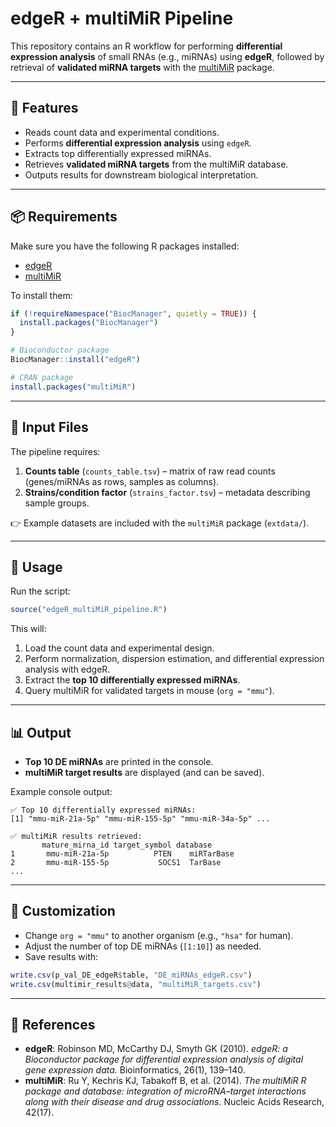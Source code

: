 # edgeR + multiMiR Pipeline

This repository contains an R workflow for performing **differential expression analysis** of small RNAs (e.g., miRNAs) using **edgeR**, followed by retrieval of **validated miRNA targets** with the [multiMiR](https://cran.r-project.org/web/packages/multiMiR/) package.

---

## 📌 Features
- Reads count data and experimental conditions.  
- Performs **differential expression analysis** using `edgeR`.  
- Extracts top differentially expressed miRNAs.  
- Retrieves **validated miRNA targets** from the multiMiR database.  
- Outputs results for downstream biological interpretation.  

---

## 📦 Requirements

Make sure you have the following R packages installed:

- [edgeR](https://bioconductor.org/packages/release/bioc/html/edgeR.html)  
- [multiMiR](https://cran.r-project.org/web/packages/multiMiR/)  

To install them:

```r
if (!requireNamespace("BiocManager", quietly = TRUE)) {
  install.packages("BiocManager")
}

# Bioconductor package
BiocManager::install("edgeR")

# CRAN package
install.packages("multiMiR")
````

---

## 📂 Input Files

The pipeline requires:

1. **Counts table** (`counts_table.tsv`) – matrix of raw read counts (genes/miRNAs as rows, samples as columns).
2. **Strains/condition factor** (`strains_factor.tsv`) – metadata describing sample groups.

👉 Example datasets are included with the `multiMiR` package (`extdata/`).

---

## 🚀 Usage

Run the script:

```r
source("edgeR_multiMiR_pipeline.R")
```

This will:

1. Load the count data and experimental design.
2. Perform normalization, dispersion estimation, and differential expression analysis with edgeR.
3. Extract the **top 10 differentially expressed miRNAs**.
4. Query multiMiR for validated targets in mouse (`org = "mmu"`).

---

## 📊 Output

* **Top 10 DE miRNAs** are printed in the console.
* **multiMiR target results** are displayed (and can be saved).

Example console output:

```
✅ Top 10 differentially expressed miRNAs:
[1] "mmu-miR-21a-5p" "mmu-miR-155-5p" "mmu-miR-34a-5p" ...

✅ multiMiR results retrieved:
       mature_mirna_id target_symbol database
1       mmu-miR-21a-5p          PTEN    miRTarBase
2       mmu-miR-155-5p           SOCS1  TarBase
...
```

---

## 🧬 Customization

* Change `org = "mmu"` to another organism (e.g., `"hsa"` for human).
* Adjust the number of top DE miRNAs (`[1:10]`) as needed.
* Save results with:

```r
write.csv(p_val_DE_edgeR$table, "DE_miRNAs_edgeR.csv")
write.csv(multimir_results@data, "multiMiR_targets.csv")
```

---

## 📖 References

* **edgeR**: Robinson MD, McCarthy DJ, Smyth GK (2010). *edgeR: a Bioconductor package for differential expression analysis of digital gene expression data.* Bioinformatics, 26(1), 139–140.
* **multiMiR**: Ru Y, Kechris KJ, Tabakoff B, et al. (2014). *The multiMiR R package and database: integration of microRNA–target interactions along with their disease and drug associations.* Nucleic Acids Research, 42(17).

